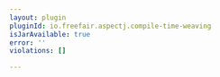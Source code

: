 ```yaml
---
layout: plugin
pluginId: io.freefair.aspectj.compile-time-weaving
isJarAvailable: true
error: ''
violations: []

---
```

